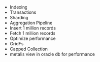- Indexing
- Transactions
- Sharding
- Aggregation Pipeline
- Insert 1 million records
- Fetch 1 million records
- Optimize performance
- GridFs
- Capped Collection
- metalis view in oracle db for performance 
